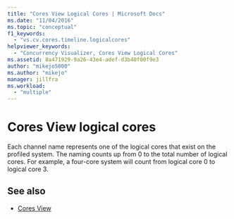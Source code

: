```yaml
---
title: "Cores View Logical Cores | Microsoft Docs"
ms.date: "11/04/2016"
ms.topic: "conceptual"
f1_keywords:
  - "vs.cv.cores.timeline.logicalcores"
helpviewer_keywords:
  - "Concurrency Visualizer, Cores View Logical Cores"
ms.assetid: 8a471929-9a26-43e4-adef-d3b40f00f9e3
author: "mikejo5000"
ms.author: "mikejo"
manager: jillfra
ms.workload:
  - "multiple"
---
```

# Cores View logical cores
Each channel name represents one of the logical cores that exist on the profiled system. The naming counts up from 0 to the total number of logical cores. For example, a four-core system will count from logical core 0 to logical core 3.

## See also
- [Cores View](../profiling/cores-view.md)